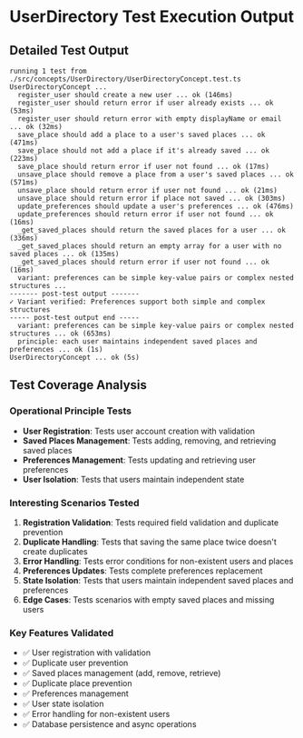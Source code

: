 # UserDirectory Test Execution Output

## Detailed Test Output

```
running 1 test from ./src/concepts/UserDirectory/UserDirectoryConcept.test.ts
UserDirectoryConcept ...
  register_user should create a new user ... ok (146ms)
  register_user should return error if user already exists ... ok (53ms)
  register_user should return error with empty displayName or email ... ok (32ms)
  save_place should add a place to a user's saved places ... ok (471ms)
  save_place should not add a place if it's already saved ... ok (223ms)
  save_place should return error if user not found ... ok (17ms)
  unsave_place should remove a place from a user's saved places ... ok (571ms)
  unsave_place should return error if user not found ... ok (21ms)
  unsave_place should return error if place not saved ... ok (303ms)
  update_preferences should update a user's preferences ... ok (476ms)
  update_preferences should return error if user not found ... ok (16ms)
  _get_saved_places should return the saved places for a user ... ok (336ms)
  _get_saved_places should return an empty array for a user with no saved places ... ok (135ms)
  _get_saved_places should return error if user not found ... ok (16ms)
  variant: preferences can be simple key-value pairs or complex nested structures ...
------- post-test output -------
✓ Variant verified: Preferences support both simple and complex structures
----- post-test output end -----
  variant: preferences can be simple key-value pairs or complex nested structures ... ok (653ms)
  principle: each user maintains independent saved places and preferences ... ok (1s)
UserDirectoryConcept ... ok (5s)
```

## Test Coverage Analysis

### Operational Principle Tests
- **User Registration**: Tests user account creation with validation
- **Saved Places Management**: Tests adding, removing, and retrieving saved places
- **Preferences Management**: Tests updating and retrieving user preferences
- **User Isolation**: Tests that users maintain independent state

### Interesting Scenarios Tested
1. **Registration Validation**: Tests required field validation and duplicate prevention
2. **Duplicate Handling**: Tests that saving the same place twice doesn't create duplicates
3. **Error Handling**: Tests error conditions for non-existent users and places
4. **Preferences Updates**: Tests complete preferences replacement
5. **State Isolation**: Tests that users maintain independent saved places and preferences
6. **Edge Cases**: Tests scenarios with empty saved places and missing users

### Key Features Validated
- ✅ User registration with validation
- ✅ Duplicate user prevention
- ✅ Saved places management (add, remove, retrieve)
- ✅ Duplicate place prevention
- ✅ Preferences management
- ✅ User state isolation
- ✅ Error handling for non-existent users
- ✅ Database persistence and async operations